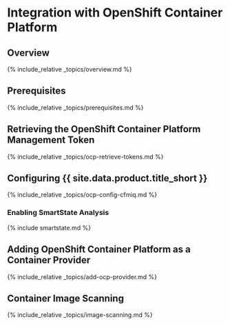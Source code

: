 ---
---

# Integration with OpenShift Container Platform

## Overview

{% include_relative _topics/overview.md %}

## Prerequisites

{% include_relative _topics/prerequisites.md %}

## Retrieving the OpenShift Container Platform Management Token

{% include_relative _topics/ocp-retrieve-tokens.md %}

## Configuring {{ site.data.product.title_short }}

{% include_relative _topics/ocp-config-cfmiq.md %}

### Enabling SmartState Analysis

{% include smartstate.md %}

## Adding OpenShift Container Platform as a Container Provider

{% include_relative _topics/add-ocp-provider.md %}

## Container Image Scanning

{% include_relative _topics/image-scanning.md %}
